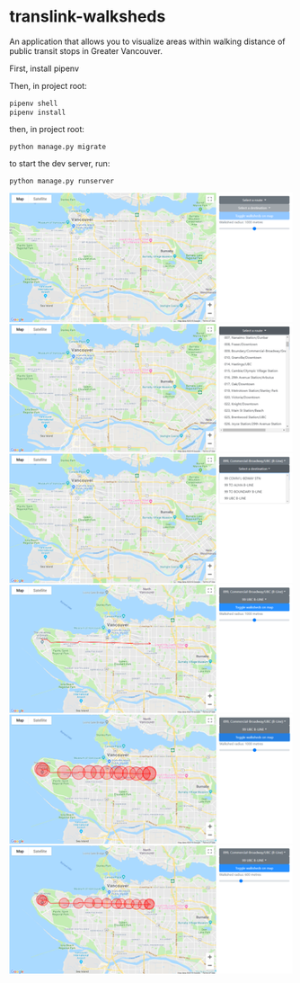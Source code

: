 # translink-walksheds

An application that allows you to visualize areas within walking distance of public transit stops in Greater Vancouver.

First, install pipenv

Then, in project root:
```shell
pipenv shell
pipenv install
```
then, in project root:
```shell
python manage.py migrate
```

to start the dev server, run:
```shell
python manage.py runserver
```

![Screenshot 1](screenshots/screen1.png?raw=true "Optional Title")
![Screenshot 1](screenshots/screen2.png?raw=true "Optional Title")
![Screenshot 1](screenshots/screen3.png?raw=true "Optional Title")
![Screenshot 1](screenshots/screen4.png?raw=true "Optional Title")
![Screenshot 1](screenshots/screen5.png?raw=true "Optional Title")
![Screenshot 1](screenshots/screen6.png?raw=true "Optional Title")
